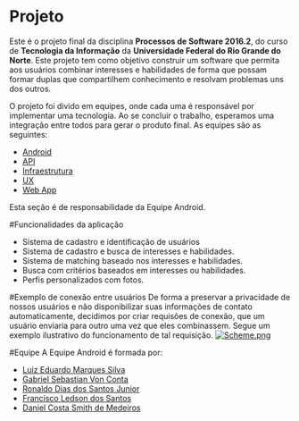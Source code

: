 # Projeto
Este é o projeto final da disciplina <b>Processos de Software 2016.2</b>, do curso de <b>Tecnologia da Informação</b> da <b>Universidade Federal do Rio Grande do Norte</b>.
Este projeto tem como objetivo construir um software que permita aos usuários combinar interesses e habilidades de forma que possam formar duplas que compartilhem conhecimento e resolvam problemas uns dos outros.

O projeto foi divido em equipes, onde cada uma é responsável por implementar uma tecnologia. Ao se concluir o trabalho, esperamos uma integração entre todos para gerar o produto final. As equipes são as seguintes:

  * <a href="https://github.com/Processos-de-software-2016-2/Android">Android</a>
  * <a href="https://github.com/Processos-de-software-2016-2/python-api">API</a>
  * <a href="https://github.com/Processos-de-software-2016-2/Infraestrutura">Infraestrutura</a>
  * <a href="https://github.com/Processos-de-software-2016-2/UX">UX</a>
  * <a href="https://github.com/Processos-de-software-2016-2/Web-App">Web App</a>

Esta seção é de responsabilidade da Equipe Android. 

#Funcionalidades da aplicação
  * Sistema de cadastro e identificação de usuários
  * Sistema de cadastro e busca de interesses e habilidades.
  * Sistema de matching baseado nos interesses e habilidades.
  * Busca com critérios baseados em interesses ou habilidades.
  * Perfis personalizados com fotos.
  
#Exemplo de conexão entre usuários
De forma a preservar a privacidade de nossos usuários e não disponibilizar suas informações de contato automaticamente, decidimos por criar requisões de conexão, que um usuário enviaria para outro uma vez que eles combinassem. Segue um exemplo ilustrativo do funcionamento
de tal requisição.
[![Scheme.png](https://s14.postimg.org/oc5d7b7dd/Scheme.png)](https://postimg.org/image/9g6tzpvyl/)
  
#Equipe
A Equipe Android é formada por:
  * <a href="https://github.com/edumarques">Luiz Eduardo Marques Silva</a>
  * <a href="https://github.com/Gabrielsvc">Gabriel Sebastian Von Conta</a>
  * <a href="https://github.com/ronaldo1993">Ronaldo Dias dos Santos Junior</a>
  * <a href="https://github.com/Ziwork">Francisco Ledson dos Santos</a>
  * <a href="https://github.com/danielsmithm">Daniel Costa Smith de Medeiros</a>
